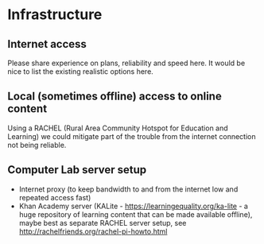 # Infrastructure

## Internet access

Please share experience on plans, reliability and speed here. It would be nice to list the existing realistic options here.

## Local (sometimes offline) access to online content

Using a RACHEL (Rural Area Community Hotspot for Education and Learning) we could mitigate part of the trouble from the internet connection not being reliable.

## Computer Lab server setup

- Internet proxy (to keep bandwidth to and from the internet low and repeated access fast)
- Khan Academy server (KALite - https://learningequality.org/ka-lite - a huge repository of learning content that can be made available offline), maybe best as separate RACHEL server setup, see http://rachelfriends.org/rachel-pi-howto.html
